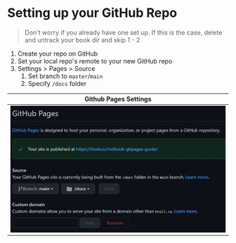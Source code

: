# Setting up your GitHub Repo
> Don't worry if you already have one set up. If this is the case, delete and untrack your book dir and skip 1 - 2

1. Create your repo on GitHub
2. Set your local repo's remote to your new GitHub repo 
3. Settings > Pages > Source
   1. Set branch to `master`/`main`
   2. Specify `/docs` folder

|                 Github Pages Settings                 |
| :---------------------------------------------------: |
| ![Github Pages Settings](./img/gh-pages-settings.png) |